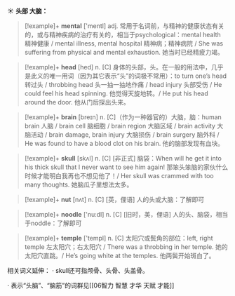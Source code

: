☀ <span class="category">**头部 大脑：**</span>
>[!example]+ <span class="vocabulary">**mental**</span> ['mentl] 
> <span class="definition">adj. 常用于名词前，与精神的健康状态有关的，或与精神疾病的治疗有关的，相当于psychological：</span>mental health 精神健康 / mental illness, mental hospital 精神病；精神病院 / She was suffering from physical and mental exhaustion. 她当时已经精疲力竭。

>[!example]+ <span class="vocabulary">**head**</span> [hed] 
> <span class="definition">n. [C] 身体的头部，头。在一般的用法中，几乎是此义的唯一用词（因为其它表示“头”的词极不常用）：</span>to turn one’s head 转过头 / throbbing head 头一抽一抽地作痛 / head injury 头部受伤 / He could feel his head spinning. 他觉得天旋地转。/ He put his head around the door. 他从门后探出头来。

>[!example]+ <span class="vocabulary">**brain**</span> [breɪn] 
> <span class="definition">n. [C]（作为一种器官的）大脑，脑：</span>human brain 人脑 / brain cell 脑细胞 / brain region 大脑区域 / brain activity 大脑活动 / brain damage, brain injury 大脑损伤 / brain surgery 脑外科 / He was found to have a blood clot on his brain. 他的脑部发现有血块。
           
>[!example]+ <span class="vocabulary">**skull**</span> [skʌl]
> <span class="definition">n. [C] [非正式] 脑袋：</span>When will he get it into his thick skull that I never want to see him again! 那笨头笨脑的家伙什么时候才能明白我再也不想见他了！/ Her skull was crammed with too many thoughts. 她脑瓜子里想法太多。

>[!example]+ <span class="vocabulary">**nut**</span> [nʌt] 
> <span class="definition">n. [C] [英，俚语] 人的头或大脑：</span>了解即可

>[!example]+ <span class="vocabulary">**noodle**</span> ['nu:dl] 
> <span class="definition">n. [C] [旧时，美，俚语] 人的头、脑袋，相当于noddle：</span>了解即可

>[!example]+ <span class="vocabulary">**temple**</span> ['templ] 
> <span class="definition">n. [C] 太阳穴或鬓角的部位：</span>left, right temple 左太阳穴；右太阳穴 / There was a throbbing in her temple. 她的太阳穴直跳。/ He’s going white at the temples. 他两鬓开始斑白了。

相关词义延伸：
· skull还可指颅骨、头骨、头盖骨。

· 表示“头脑”、“脑筋”的词群见[[06智力 智慧 才华 天赋 才能]]
